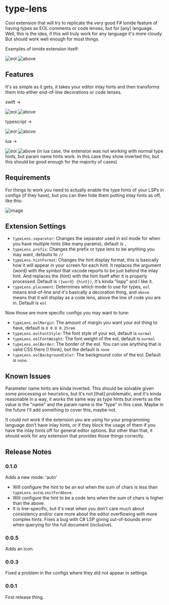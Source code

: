 # type-lens

Cool extension that will try to replicate the very good F# ionide feature of having types as EOL comments or code lenses, but for \[any\] language.
Well, this is the idea, if this will truly work for any language it's more cloudy.
But should work well enough for most things.

Examples of ionide extension itself:

![eol](https://github.com/user-attachments/assets/151e29ac-62cf-41c1-a82c-659bd0be06e2)
![above](https://github.com/user-attachments/assets/902b5b21-1549-44df-97c1-1592f5526b72)


## Features

It's as simple as it gets, it takes your editor inlay hints and then transforms them into either end-of-line decorations or code lenses.

swift ->

![eol](https://github.com/user-attachments/assets/824763e5-a518-4726-9d80-942bb4150966)
![above](https://github.com/user-attachments/assets/9be293cf-ac97-43ad-9137-b558a964e4b9)

typescript ->

![eol](https://github.com/user-attachments/assets/617ff5c2-e54d-4252-9b43-81f89e9a67a8)
![above](https://github.com/user-attachments/assets/5867df22-6bbe-4b86-9965-421fd75a2fae)

lua ->

![eol](https://github.com/user-attachments/assets/4ebcb4b9-a6cb-41da-b3c3-829ebd3a5f1b)
![above](https://github.com/user-attachments/assets/9ecf883d-6e1f-4715-be18-b56280da4375)
(in lua case, the extension was not working with normal type hints, but param name hints work. In this case they show inverted tho, but this should be good enough for the majority of cases)

## Requirements

For things to work you need to actually enable the type hints of your LSPs in configs (if they have), but you can then hide them putting inlay hints as off, like this:

![image](https://github.com/user-attachments/assets/fe91e033-1e7c-4bc0-95b9-495ae99a521e)

## Extension Settings

* `typeLens.separator`: Changes the separator used in eol mode for when you have multiple hints (like many params), default is `, `
* `typeLens.prefix`: Changes the prefix or type lens to be anything you may want, defaults to `// `
* `typeLens.hintFormat`: Changes the hint display format, this is basically how it will appear in your screen for each hint. It replaces the argument {word} with the symbol that vscode reports to be just behind the inlay hint. And replaces the {hint} with the hint itself after it is properly processed. Default is `({word} {hint})`, it's kinda "lispy" and I like it.
* `typeLens.placement`: Determines which mode to use for types, `eol` means end-of-line and it's basically a decoration thing, and `above` means that it will display as a code lens, above the line of code you are in. Default is `eol`

Now those are more specific configs you may want to tune:
* `typeLens.eolMargin`: The amount of margin you want your eol thing to have, default is `0 0 0 0.25rem`
* `typeLens.eolFontStyle`: The font style of your eol, default is `normal`
* `typeLens.eolFontWeight`: The font weight of the eol, default is `normal`
* `typeLens.eolBorder`: The border of the eol. You can use anything that is valid CSS there (I think), but the default is `none`
* `typeLens.eolBackgroundColor`: The background color of the eol. Default is `none`.

## Known Issues

Parameter name hints are kinda inverted. This should be solvable given some processing or heuristics, but it's not \[that\] problematic, and it's kinda reasonable in a way, it works the same way as type hints but inverts as the value is the "name" and the param name is the "type" in this case. Maybe in the future I'll add something to cover this, maybe not.

It could not work if the extension you are using for your programming language don't have inlay hints, or if they block the usage of them if you have the inlay hints off for general editor options. But other than that, it should work for any extension that provides those things correctly.

## Release Notes

### 0.1.0
Adds a new mode: 'auto'
  * Will configure the hint to be an eol when the sum of chars is less than `typeLens.autoLimitForAbove`.
  * Will configure the hint to be a code lens when the sum of chars is higher than the above.
  * It is line-specific, but it's neat when you don't care much about consistency and/or care more about the editor overflowing with more complex hints.
Fixes a bug with C# LSP giving out-of-bounds error when querying for the full document (inclusive).

### 0.0.5
Adds an icon.

### 0.0.3
Fixed a problem in the configs where they did not appear in settings.

### 0.0.1

First release thing.
